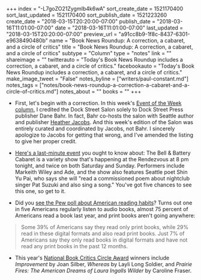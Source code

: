 +++
index = "-L7goZO21ZygmIb4k6wA"
sort_create_date = 1521170400
sort_last_updated = 1521170400
sort_publish_date = 1521223260
create_date = "2018-03-15T20:20:00-07:00"
publish_date = "2018-03-16T11:01:00-07:00"
date = "2018-03-16T11:01:00-07:00"
last_updated = "2018-03-15T20:20:00-07:00"
preview_url = "a91cc8b9-1f8c-8437-6301-e9638490480b"
name = "Book News Roundup: A correction, a cabaret, and a circle of critics"
title = "Book News Roundup: A correction, a cabaret, and a circle of critics"
subtype = "Column"
type = "notes"
link = ""
shareimage = ""
twitterauto = "Today's Book News Roundup includes a correction, a cabaret, and a circle of critics."
facebookauto = "Today's Book News Roundup includes a correction, a cabaret, and a circle of critics."
make_image_tweet = "False"
notes_byline = ["writers/paul-constant.md"]
notes_tags = ["notes/book-news-roundup-a-correction-a-cabaret-and-a-circle-of-critics.md"]
notes_about = ""
books = ""
+++
* First, let's begin with a correction. In this week's [Event of the Week column](http://www.seattlereviewofbooks.com/notes/2018/03/12/literary-event-of-the-week-dock-street-salon-at-phinney-books/), I credited the Dock Street Salon solely to Dock Street Press publisher Dane Bahr. In fact, Bahr co-hosts the salon with Seattle author and publisher [Heather Jacobs](http://www.bigfictionmagazine.com/). And this week's edition of the Salon was entirely curated and coordinated by Jacobs, not Bahr. I sincerely apologize to Jacobs for getting that wrong, and I've amended the listing to give her proper credit.

* [Here's a last-minute event](http://www.therendezvous.rocks/event/bell-battery-cabaret-now-2018-03-18/) you ought to know about: The Bell & Battery Cabaret is a variety show that's happening at the Rendezvous at 8 pm tonight, and twice on both Saturday and Sunday. Performers include Markeith Wiley and Ade, and the show also features Seattle poet Shin Yu Pai, who says she will "read a commissioned poem about nightclub singer Pat Suzuki and also sing a song." You've got five chances to see this one, so get to it.

* Did you [see the Pew poll about American reading habits](http://www.pewresearch.org/fact-tank/2018/03/08/nearly-one-in-five-americans-now-listen-to-audiobooks/)? Turns out one in five Americans regularly listen to audio books, almost 75 percent of Americans read a book last year, and print books aren't going anywhere:

<blockquote>Some 39% of Americans say they read only print books, while 29% read in these digital formats and also read print books. Just 7% of Americans say they only read books in digital formats and have not read any print books in the past 12 months.</blockquote>

* This year's [National Book Critics Circle Award](https://themillions.com/2018/03/2017-national-book-critics-circle-award-winners.html) winners include *Improvement* by Joan Silber, *Whereas* by Layli Long Soldier, and *Prairie Fires: The American Dreams of Laura Ingalls Wilder* by Caroline Fraser.

